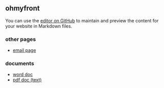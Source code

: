 ## ohmyfront

You can use the [editor on GitHub](https://github.com/webberly/ohmyfront/edit/gh-pages/index.md) to maintain and preview the content for your website in Markdown files.

### other pages
- [email page](./about/email.md)

### documents
- [word doc](./assets/word1.docx)
- [pdf doc (text)](./assets/word1-pdf.pdf)